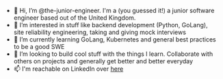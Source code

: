 - 👋 Hi, I’m @the-junior-engineer. I'm a (you guessed it!) a junior software engineer based out of the United Kingdom.
- 👀 I’m interested in stuff like backend development (Python, GoLang), site reliability engineering, taking and giving mock interviews
- 🌱 I’m currently learning GoLang, Kubernetes and general best practices to be a good SWE
- 💞️ I’m looking to build cool stuff with the things I learn. Collaborate with others on projects and generally get better and better everyday
- 📫 I'm reachable on LinkedIn over [here](https://www.linkedin.com/in/sravindra99/)
